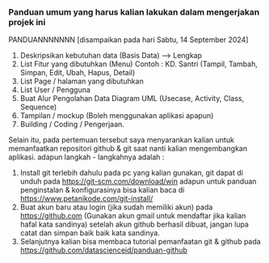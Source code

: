 ### Panduan umum yang harus kalian lakukan dalam mengerjakan projek ini
PANDUANNNNNNN
[disampaikan pada hari Sabtu, 14 September 2024]

1. Deskripsikan kebutuhan data (Basis Data) --> Lengkap
2. List Fitur yang dibutuhkan (Menu)
   Contoh : KD. Santri (Tampil, Tambah, Simpan, Edit, Ubah, Hapus, Detail)
3. List Page / halaman yang dibutuhkan
4. List User / Pengguna
5. Buat Alur Pengolahan Data
   Diagram UML (Usecase, Activity, Class, Sequence)
6. Tampilan / mockup (Boleh menggunakan aplikasi apapun)
7. Building / Coding / Pengerjaan.

Selain itu, pada pertemuan tersebut saya menyarankan kalian untuk memanfaatkan repositori github & git saat nanti kalian mengembangkan aplikasi. adapun langkah - langkahnya adalah :

1. Install git terlebih dahulu pada pc yang kalian gunakan, git dapat di unduh pada https://git-scm.com/download/win adapun untuk panduan penginstalan & konfigurasinya bisa kalian baca di https://www.petanikode.com/git-install/
2. Buat akun baru atau login (jika sudah memiliki akun) pada https://github.com (Gunakan akun gmail untuk mendaftar jika kalian hafal kata sandinya) setelah akun github berhasil dibuat, jangan lupa catat dan simpan baik baik kata sandinya.
3. Selanjutnya kalian bisa membaca tutorial pemanfaatan git & github pada https://github.com/datascienceid/panduan-github

